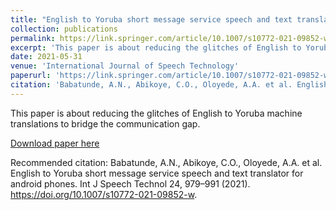 ```yaml
---
title: "English to Yoruba short message service speech and text translator for android phones"
collection: publications
permalink: https://link.springer.com/article/10.1007/s10772-021-09852-w
excerpt: 'This paper is about reducing the glitches of English to Yoruba machine translations to bridge the communication gap.'
date: 2021-05-31
venue: 'International Journal of Speech Technology'
paperurl: 'https://link.springer.com/article/10.1007/s10772-021-09852-w'
citation: 'Babatunde, A.N., Abikoye, C.O., Oloyede, A.A. et al. English to Yoruba short message service speech and text translator for android phones. Int J Speech Technol 24, 979–991 (2021). https://doi.org/10.1007/s10772-021-09852-w'
---
```

This paper is about reducing the glitches of English to Yoruba machine translations to bridge the communication gap.

[Download paper here](https://link.springer.com/article/10.1007/s10772-021-09852-w)

Recommended citation: Babatunde, A.N., Abikoye, C.O., Oloyede, A.A. et al. English to Yoruba short message service speech and text translator for android phones. Int J Speech Technol 24, 979–991 (2021). https://doi.org/10.1007/s10772-021-09852-w.
